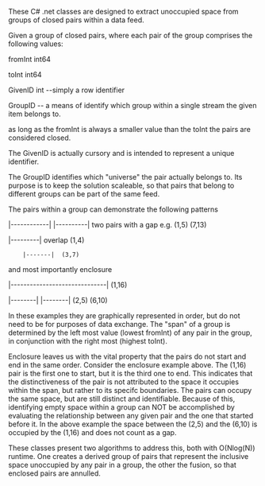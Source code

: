 These C# .net classes are designed to extract unoccupied space from groups of closed pairs within a data feed.

Given a group of closed pairs, where each pair of the group comprises the following values:

fromInt  int64 

toInt int64

GivenID int  --simply a row identifier

GroupID -- a means of identify which group within a single stream the given item belongs to.

as long as the fromInt is always a smaller value than the toInt the pairs are considered closed.  

The GivenID is actually cursory and is intended to represent a unique identifier.

The GroupID identifies which "universe" the pair actually belongs to.  Its purpose is to keep the solution 
scaleable, so that pairs that belong to different groups can be part of the same feed.

The pairs within a group can demonstrate the following patterns

|------------|  |----------|  two pairs with a gap  e.g. (1,5) (7,13)

|---------|  overlap  (1,4)   

        |-------|  (3,7)

and most importantly enclosure

|------------------------------|   (1,16)

   |--------|  |--------| (2,5)  (6,10)


In these examples they are graphically represented in order, but do not need to be for purposes of data exchange.
The "span" of a group is determined by the left most value  (lowest fromInt) of any pair in the group, in conjunction 
with the right most (highest toInt).

Enclosure leaves us with the vital property that the pairs do not start and end in the same order.  Consider the 
enclosure example above.  The (1,16) pair is the first one to start, but it is the third one to end.
This indicates that the distinctiveness of the pair is not attributed to the space it occupies within the span, but rather
to its specifc boundaries.  The pairs can occupy the same space, but are still distinct and identifiable.
Because of this, identifying empty space within a group can NOT be accomplished by evaluating the relationship 
between any given pair and the one that started before it.  In the above example the space between the (2,5)
and the (6,10) is occupied by the (1,16) and does not count as a gap.

These classes present two algorithms to address this, both with O(Nlog(N)) runtime.
One creates a derived group of pairs that represent the inclusive space unoccupied by any pair in a group, 
the other the fusion, so that enclosed pairs are annulled.





